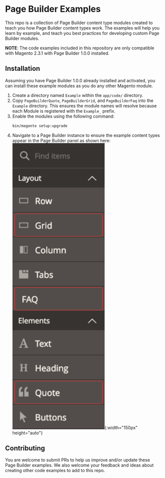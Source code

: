 # Page Builder Examples

This repo is a collection of Page Builder content type modules created to teach you how Page Builder content types work. The examples will help you learn by example, and teach you best practices for developing custom Page Builder modules.

**NOTE**: The code examples included in this repository are only compatible with Magento 2.3.1 with Page Builder 1.0.0 installed.

## Installation

Assuming you have Page Builder 1.0.0 already installed and activated, you can install these example modules as you do any other Magento module. 

1. Create a directory named `Example` within the `app/code/` directory.
2. Copy `PageBuilderQuote`, `PageBuilderGrid`, and `PageBuilderFaq` into the `Example` directory. This ensures the module names will resolve because each Module is registered with the `Example_` prefix.
3. Enable the modules using the following command:
   ```bash
   bin/magento setup:upgrade
   ```
4. Navigate to a Page Builder instance to ensure the example content types appear in the Page Builder panel as shown here:
    ![Example content types](example-content-types.png){:width="150px" height="auto"}
    

## Contributing

You are welcome to submit PRs to help us improve and/or update these Page Builder examples. We also welcome your feedback and ideas about creating other code examples to add to this repo. 
